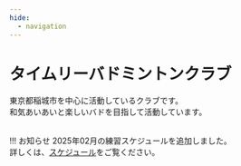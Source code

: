 ```yaml
---
hide:
  - navigation
---
```

# タイムリーバドミントンクラブ
東京都稲城市を中心に活動しているクラブです。  
和気あいあいと楽しいバドを目指して活動しています。  
</br>

!!! お知らせ
    2025年02月の練習スケジュールを追加しました。<br>
    詳しくは、[スケジュール](./schedule.md)をご覧ください。